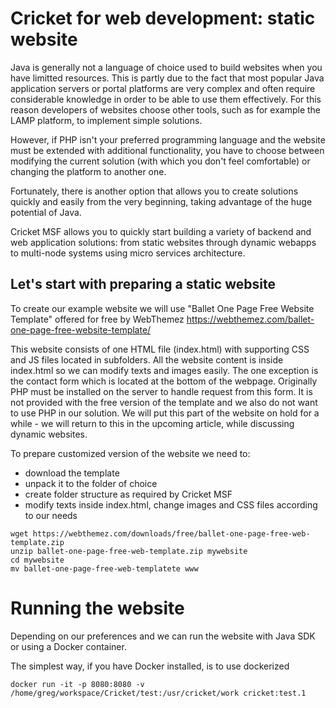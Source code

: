 # Cricket for web development: static website

Java is generally not a language of choice used to build websites when you have limitted resources.
This is partly due to the fact that most popular Java application servers or portal platforms are very complex and often require considerable knowledge in order to be able to use them effectively. For this reason developers of websites choose other tools, such as for example the LAMP platform, to implement simple solutions.

However, if PHP isn't your preferred programming language and the website must be extended with additional functionality, you have to choose between modifying the current solution (with which you don't feel comfortable) or changing the platform to another one.

Fortunately, there is another option that allows you to create solutions quickly and easily from the very beginning, taking advantage of the huge potential of Java.

Cricket MSF allows you to quickly start building a variety of backend and web application solutions: from static websites through dynamic webapps to multi-node systems using micro services architecture.

## Let's start with preparing a static website

To create our example website we will use "Ballet One Page Free Website Template" offered for free by WebThemez
https://webthemez.com/ballet-one-page-free-website-template/

This website consists of one HTML file (index.html) with supporting CSS and JS files located in subfolders. All the website content is inside index.html so we can modify texts and images easily.
The one exception is the contact form which is located at the bottom of the webpage. Originally PHP must be installed on the server to handle request from this form. It is not provided with the free version of the template and we also do not want to use PHP in our solution. We will put this part of the website on hold for a while - we will return to this in the upcoming article, while discussing dynamic websites.

To prepare customized version of the website we need to:
* download the template
* unpack it to the folder of choice
* create folder structure as required by Cricket MSF
* modify texts inside index.html, change images and CSS files according to our needs

``` 
wget https://webthemez.com/downloads/free/ballet-one-page-free-web-template.zip
unzip ballet-one-page-free-web-template.zip mywebsite
cd mywebsite
mv ballet-one-page-free-web-templatete www
```

# Running the website

Depending on our preferences and we can run the website with Java SDK or using a Docker container.

The simplest way, if you have Docker installed, is to use dockerized 
```
docker run -it -p 8080:8080 -v /home/greg/workspace/Cricket/test:/usr/cricket/work cricket:test.1
```
